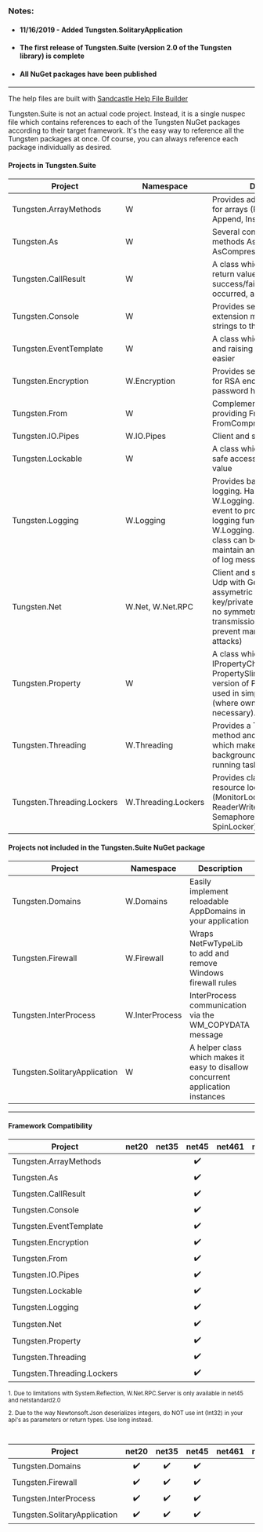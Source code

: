  ### Notes:
* #### 11/16/2019 - Added Tungsten.SolitaryApplication
* #### The first release of Tungsten.Suite (version 2.0 of the Tungsten library) is complete
* #### All NuGet packages have been published
___

The help files are built with [Sandcastle Help File Builder](https://github.com/EWSoftware/SHFB)

Tungsten.Suite is not an actual code project.  Instead, it is a single nuspec file which contains references to each of the Tungsten NuGet packages according to their target framework. It's the easy way to reference all the Tungsten packages at once.  Of course, you can always reference each package individually as desired.

#### Projects in Tungsten.Suite
| Project                    | Namespace | Description                                                  |
| -------------------------- | --------- | ------------------------------------------------------------ |
| Tungsten.ArrayMethods      | W | Provides additional functionality for arrays (Peek, Take, Trim, Append, Insert) |
| Tungsten.As                | W | Several conversion extension methods AsBytes, AsString, AsCompressed, AsBase64 |
| Tungsten.CallResult        | W | A class which can be used as a return value to specify a success/fail, an exception if on occurred, and a result |
| Tungsten.Console           | W | Provides several string extension methods to send strings to the console |
| Tungsten.EventTemplate     | W | A class which makes exposing and raising an event somewhat easier |
| Tungsten.Encryption        | W.Encryption | Provides several utility classes for RSA encryption and MD5 password hashes |
| Tungsten.From              | W | Complements Tungsten.As by providing FromBase64 and FromCompressed |
| Tungsten.IO.Pipes          | W.IO.Pipes | Client and server named pipes                                |
| Tungsten.Lockable          | W | A class which supports thread-safe access to an underlying value |
| Tungsten.Logging           | W.Logging | Provides basic support for logging.  Handle the W.Logging.Log.LogTheMessage event to provide additional logging functionality.  W.Logging.LogMessageHistory class can be instantiated to maintain an in-memory history of log messages. |
| Tungsten.Net | W.Net, W.Net.RPC | Client and server for Tcp and Udp with Generics support and assymetric encryption (public key/private key encryption with no symmetric key; secure transmission, but does not prevent man-in-the-middle attacks) |
| Tungsten.Property          | W | A class which implements IPropertyChangedNotifier.  PropertySlim is a lightweight version of Property and can be used in simpler scenarios (where ownership isn't necessary). |
| Tungsten.Threading         | W.Threading | Provides a Thread.Sleep method and ThreadMethod which makes creating a background thread (long running task) easy |
| Tungsten.Threading.Lockers | W.Threading.Lockers | Provides classes which support resource locking (MonitorLocker, ReaderWriterLocker, SemaphoreLocker and SpinLocker) |

#### Projects not included in the Tungsten.Suite NuGet package
| Project               | Namespace | Description                                                 |
| --------------------- | --------- | ----------------------------------------------------------- |
| Tungsten.Domains      | W.Domains | Easily implement reloadable AppDomains in your application  |
| Tungsten.Firewall     | W.Firewall | Wraps NetFwTypeLib to add and remove Windows firewall rules |
| Tungsten.InterProcess | W.InterProcess | InterProcess communication via the WM_COPYDATA message      |
| Tungsten.SolitaryApplication | W | A helper class which makes it easy to disallow concurrent application instances |

___
#### Framework Compatibility
<sub>

| Project                    | net20 | net35 |       net45        | net461 |   netstandard1.0   |   netstandard1.3   |   netstandard1.4   | netstandard1.5 |   netstandard2.0   |
| -------------------------- | :---: | :---: | :----------------: | :----: | :----------------: | :----------------: | :----------------: | :------------: | :----------------: |
| Tungsten.ArrayMethods      |       |       | :heavy_check_mark: |        | :heavy_check_mark: |                    |                    |                |                    |
| Tungsten.As                |       |       | :heavy_check_mark: |        |                    | :heavy_check_mark: |                    |                |                    |
| Tungsten.CallResult        |       |       | :heavy_check_mark: |        | :heavy_check_mark: |                    |                    |                |                    |
| Tungsten.Console           |       |       | :heavy_check_mark: |        |                    | :heavy_check_mark: |                    |                |                    |
| Tungsten.EventTemplate     |       |       | :heavy_check_mark: |        | :heavy_check_mark: |                    |                    |                |                    |
| Tungsten.Encryption        |       |       | :heavy_check_mark: |        |                    | :heavy_check_mark: |                    |                |                    |
| Tungsten.From              |       |       | :heavy_check_mark: |        |                    | :heavy_check_mark: |                    |                |                    |
| Tungsten.IO.Pipes          |       |       | :heavy_check_mark: |        |                    |                    | :heavy_check_mark: |                |                    |
| Tungsten.Lockable          |       |       | :heavy_check_mark: |        | :heavy_check_mark: |                    |                    |                |                    |
| Tungsten.Logging           |       |       | :heavy_check_mark: |        | :heavy_check_mark: |                    |                    |                |                    |
| Tungsten.Net               |       |       | :heavy_check_mark: |        |                    | :heavy_check_mark: [<sup>1</sup>](#rpcNote1) [<sup>2</sup>](#rpcNote2) |                    |                | :heavy_check_mark: [<sup>1</sup>](#rpcNote1) [<sup>2</sup>](#rpcNote2) |
| Tungsten.Property          |       |       | :heavy_check_mark: |        | :heavy_check_mark: |                    |                    |                |                    |
| Tungsten.Threading         |       |       | :heavy_check_mark: |        | :heavy_check_mark: |                    |                    |                |                    |
| Tungsten.Threading.Lockers |       |       | :heavy_check_mark: |        | :heavy_check_mark: |                    |                    |                |                    |

<p><a name="rpcNote1"></a>1. Due to limitations with System.Reflection, W.Net.RPC.Server is only available in net45 and netstandard2.0</p>
<p><a name="rpcNote2"></a>2. Due to the way Newtonsoft.Json deserializes integers, do NOT use int (Int32) in your api's as parameters or return types. Use long instead.</p>
<br>

| Project               |       net20        |       net35        |       net45        | net461 | netstandard1.0 | netstandard1.3 | netstandard1.4 | netstandard1.5 | netstandard2.0 |
| --------------------- | :----------------: | :----------------: | :----------------: | :----: | :------------: | :------------: | :------------: | :------------: | :------------: |
| Tungsten.Domains      | :heavy_check_mark: | :heavy_check_mark: | :heavy_check_mark: |        |                |                |                |                |                |
| Tungsten.Firewall     | :heavy_check_mark: | :heavy_check_mark: | :heavy_check_mark: |        |                |                |                |                |                |
| Tungsten.InterProcess | :heavy_check_mark: | :heavy_check_mark: | :heavy_check_mark: |        |                |                |                |                |                |
| Tungsten.SolitaryApplication | :heavy_check_mark: | :heavy_check_mark: | :heavy_check_mark: |        |                |                |                |                | :heavy_check_mark: |


</sub>
